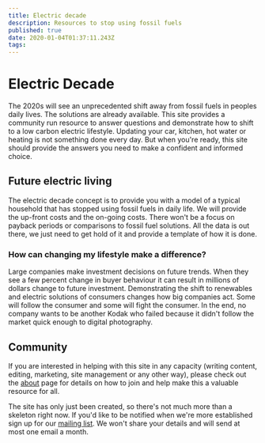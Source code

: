 ```yaml
---
title: Electric decade
description: Resources to stop using fossil fuels
published: true
date: 2020-01-04T01:37:11.243Z
tags: 
---
```


# Electric Decade
The 2020s will see an unprecedented shift away from fossil fuels in peoples daily lives. The solutions are already available. This site provides a community run resource to answer questions and demonstrate how to shift to a low carbon electric lifestyle. Updating your car, kitchen, hot water or heating is not something done every day. But when you're ready, this site should provide the answers you need to make a confident and informed choice.

## Future electric living
The electric decade concept is to provide you with a model of a typical household that has stopped using fossil fuels in daily life. We will provide the up-front costs and the on-going costs.  There won't be a focus on payback periods or comparisons to fossil fuel solutions. All the data is out there, we just need to get hold of it and provide a template of how it is done.

### How can changing my lifestyle make a difference?
Large companies make investment decisions on future trends. When they see a few percent change in buyer behaviour it can result in millions of dollars change to future investment.  Demonstrating the shift to renewables and electric solutions of consumers changes how big companies act. Some will follow the consumer and some will fight the consumer. In the end, no company wants to be another Kodak who failed because it didn't follow the market quick enough to digital photography.

## Community
If you are interested in helping with this site in any capacity (writing content, editing, marketing, site management or any other way), please check out the [about](/about) page for details on how to join and help make this a valuable resource for all.

The site has only just been created, so there's not much more than a skeleton right now. If you'd like to be notified when we're more established sign up for our [mailing list](https://cdn.forms-content.sg-form.com/e2d4fd56-2dd1-11ea-a60a-6e213710e2d3). We won't share your details and will send at most one email a month.
